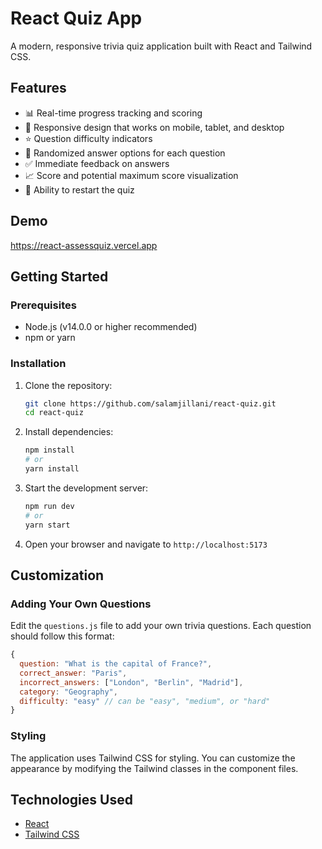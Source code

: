 # React Quiz App

A modern, responsive trivia quiz application built with React and Tailwind CSS.


## Features

- 📊 Real-time progress tracking and scoring
- 📱  Responsive design that works on mobile, tablet, and desktop
- ⭐ Question difficulty indicators
- 🔄 Randomized answer options for each question
- ✅ Immediate feedback on answers
- 📈 Score and potential maximum score visualization
- 🔄 Ability to restart the quiz

## Demo

https://react-assessquiz.vercel.app

## Getting Started

### Prerequisites

- Node.js (v14.0.0 or higher recommended)
- npm or yarn

### Installation

1. Clone the repository:
   ```bash
   git clone https://github.com/salamjillani/react-quiz.git
   cd react-quiz
   ```

2. Install dependencies:
   ```bash
   npm install
   # or
   yarn install
   ```

3. Start the development server:
   ```bash
   npm run dev
   # or
   yarn start
   ```

4. Open your browser and navigate to `http://localhost:5173`


## Customization

### Adding Your Own Questions

Edit the `questions.js` file to add your own trivia questions. Each question should follow this format:

```javascript
{
  question: "What is the capital of France?",
  correct_answer: "Paris",
  incorrect_answers: ["London", "Berlin", "Madrid"],
  category: "Geography",
  difficulty: "easy" // can be "easy", "medium", or "hard"
}
```

### Styling

The application uses Tailwind CSS for styling. You can customize the appearance by modifying the Tailwind classes in the component files.


## Technologies Used

- [React](https://reactjs.org/)
- [Tailwind CSS](https://tailwindcss.com/)
